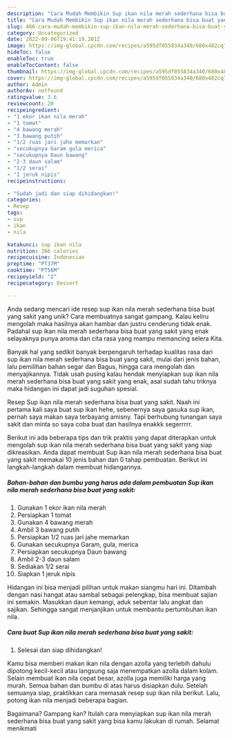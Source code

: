 ```yaml
---
description: "Cara Mudah Membikin Sup ikan nila merah sederhana bisa buat yang sakit yang Bisa Manjain Lidah"
title: "Cara Mudah Membikin Sup ikan nila merah sederhana bisa buat yang sakit yang Bisa Manjain Lidah"
slug: 466-cara-mudah-membikin-sup-ikan-nila-merah-sederhana-bisa-buat-yang-sakit-yang-bisa-manjain-lidah
category: Uncategorized
date: 2022-09-06T19:41:19.201Z
image: https://img-global.cpcdn.com/recipes/a595df055834a340/680x482cq70/sup-ikan-nila-merah-sederhana-bisa-buat-yang-sakit-foto-resep-utama.jpg
hideToc: false
enableToc: true
enableTocContent: false
thumbnail: https://img-global.cpcdn.com/recipes/a595df055834a340/680x482cq70/sup-ikan-nila-merah-sederhana-bisa-buat-yang-sakit-foto-resep-utama.jpg
cover: https://img-global.cpcdn.com/recipes/a595df055834a340/680x482cq70/sup-ikan-nila-merah-sederhana-bisa-buat-yang-sakit-foto-resep-utama.jpg
author: Admin
authorAv: notfound
ratingvalue: 3.6
reviewcount: 20
recipeingredient:
- "1 ekor ikan nila merah"
- "1 tomat"
- "4 bawang merah"
- "3 bawang putih"
- "1/2 ruas jari jahe memarkan"
- "secukupnya Garam gula merica"
- "secukupnya Daun bawang"
- "2-3 daun salam"
- "1/2 serai"
- "1 jeruk nipis"
recipeinstructions:

- "Sudah jadi dan siap dihidangkan!"
categories:
- Resep
tags:
- sup
- ikan
- nila

katakunci: sup ikan nila 
nutrition: 266 calories
recipecuisine: Indonesian
preptime: "PT37M"
cooktime: "PT56M"
recipeyield: "2"
recipecategory: Dessert

---
```





Anda sedang mencari ide resep sup ikan nila merah sederhana bisa buat yang sakit yang unik? Cara membuatnya sangat gampang. Kalau keliru mengolah maka hasilnya akan hambar dan justru cenderung tidak enak. Padahal sup ikan nila merah sederhana bisa buat yang sakit yang enak selayaknya punya aroma dan cita rasa yang mampu memancing selera Kita.





Banyak hal yang sedikit banyak berpengaruh terhadap kualitas rasa dari sup ikan nila merah sederhana bisa buat yang sakit, mulai dari jenis bahan, lalu pemilihan bahan segar dan Bagus, hingga cara mengolah dan menyajikannya. Tidak usah pusing kalau hendak menyiapkan sup ikan nila merah sederhana bisa buat yang sakit yang enak,      asal sudah tahu triknya maka hidangan ini dapat jadi suguhan spesial.














Resep Sup ikan nila merah sederhana bisa buat yang sakit. Naah ini pertama kali saya buat sup ikan hehe, sebenernya saya gasuka sup ikan, pernah saya makan saya terbayang amisny. Tapi berhubung tunangan saya sakit dan minta so saya coba buat dan hasilnya enakkk segerrrrr.






Berikut ini ada beberapa tips dan trik praktis yang dapat diterapkan untuk mengolah sup ikan nila merah sederhana bisa buat yang sakit yang siap dikreasikan. Anda dapat membuat Sup ikan nila merah sederhana bisa buat yang sakit memakai 10 jenis bahan dan 0 tahap pembuatan. Berikut ini langkah-langkah dalam membuat hidangannya.

<!--inarticleads1-->

##### Bahan-bahan dan bumbu yang harus ada dalam pembuatan Sup ikan nila merah sederhana bisa buat yang sakit:

1. Gunakan 1 ekor ikan nila merah
1. Persiapkan 1 tomat
1. Gunakan 4 bawang merah
1. Ambil 3 bawang putih
1. Persiapkan 1/2 ruas jari jahe memarkan
1. Gunakan secukupnya Garam, gula, merica
1. Persiapkan secukupnya Daun bawang
1. Ambil 2-3 daun salam
1. Sediakan 1/2 serai
1. Siapkan 1 jeruk nipis


Hidangan ini bisa menjadi pilihan untuk makan siangmu hari ini. Ditambah dengan nasi hangat atau sambal sebagai pelengkap, bisa membuat sajian ini semakin. Masukkan daun kemangi, aduk sebentar lalu angkat dan sajikan. Sehingga sangat menjanjikan untuk membantu pertumbuhan ikan nila. 

<!--inarticleads2-->

##### Cara buat Sup ikan nila merah sederhana bisa buat yang sakit:


1. Selesai dan siap dihidangkan!

Kamu bisa memberi makan ikan nila dengan azolla yang terlebih dahulu dipotong kecil-kecil atau langsung saja menempatkan azolla dalam kolam. Selain membuat ikan nila cepat besar, azolla juga memiliki harga yang murah. Semua bahan dan bumbu di atas harus disiapkan dulu. Setelah semuanya siap, praktikkan cara memasak resep sup ikan nila berikut. Lalu, potong ikan nila menjadi beberapa bagian. 

Bagaimana? Gampang kan? Itulah cara menyiapkan sup ikan nila merah sederhana bisa buat yang sakit yang bisa kamu lakukan di rumah. Selamat menikmati
